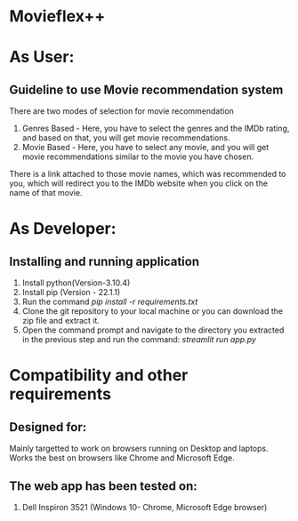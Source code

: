 # Movieflex++
# As User:
## Guideline to use Movie recommendation system 

There are two modes of selection for movie recommendation
1. Genres Based - Here, you have to select the genres and the IMDb rating, and based on that, you will get movie recommendations.
2. Movie Based - Here, you have to select any movie, and you will get movie recommendations similar to the movie you have chosen.

There is a link attached to those movie names, which was recommended to you, which will redirect you to the IMDb website when you click on the name of that movie.

# As Developer:

## Installing and running application

1. Install python(Version-3.10.4) 
2. Install pip (Version - 22.1.1)
3. Run the command   *pip install -r requirements.txt*
4. Clone the git repository to your local machine or you can download the zip file and extract it.
5. Open the command prompt and navigate to the directory you extracted in the previous step and run the command:
 *streamlit run app.py* 

# Compatibility and other requirements

## Designed for:

Mainly targetted to work on browsers running on Desktop and laptops.
Works the best on browsers like Chrome and Microsoft Edge.

## The web app has been tested on:

1. Dell Inspiron 3521 (Windows 10- Chrome, Microsoft Edge browser)


